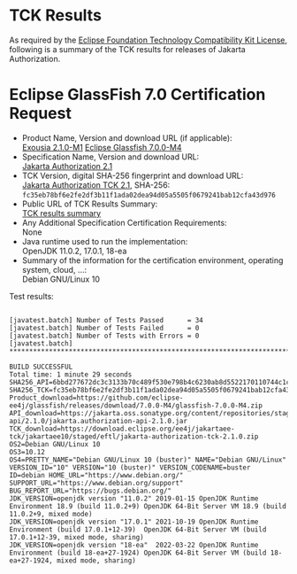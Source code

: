 TCK Results
===========

As required by the
[Eclipse Foundation Technology Compatibility Kit License](https://www.eclipse.org/legal/tck.php),
following is a summary of the TCK results for releases of Jakarta Authorization.

# Eclipse GlassFish 7.0 Certification Request

- Product Name, Version and download URL (if applicable): <br/>
  [Exousia 2.1.0-M1](https://github.com/eclipse-ee4j/exousia/releases/download/2.1.0-M1-RELEASE/exousia-2.1.0-M1.jar)
  [Eclipse Glassfish 7.0.0-M4](https://github.com/eclipse-ee4j/glassfish/releases/download/7.0.0-M4/glassfish-7.0.0-M4.zip)
- Specification Name, Version and download URL: <br/>
  [Jakarta Authorization 2.1](https://jakarta.ee/specifications/authorization/2.1/)
- TCK Version, digital SHA-256 fingerprint and download URL: <br/>
  [Jakarta Authorization TCK 2.1](https://download.eclipse.org/ee4j/jakartaee-tck/jakartaee10/staged/eftl/jakarta-authorization-tck-2.1.0.zip), SHA-256: `fc35eb78bf6e2fe2df3b11f1ada02dea94d05a5505f0679241bab12cfa43d976`
- Public URL of TCK Results Summary: <br/>
  [TCK results summary](TCK-Results.html)
- Any Additional Specification Certification Requirements: <br/>
  None
- Java runtime used to run the implementation: <br/>
  OpenJDK 11.0.2, 17.0.1, 18-ea
- Summary of the information for the certification environment, operating system, cloud, ...: <br/>
  Debian GNU/Linux 10


Test results:

```

[javatest.batch] Number of Tests Passed      = 34
[javatest.batch] Number of Tests Failed      = 0
[javatest.batch] Number of Tests with Errors = 0
[javatest.batch] ********************************************************************************

BUILD SUCCESSFUL
Total time: 1 minute 29 seconds
SHA256_API=6bbd277672dc3c3133b70c489f530e798b4c6230ab8d5522170110744c1c8dd0
SHA256_TCK=fc35eb78bf6e2fe2df3b11f1ada02dea94d05a5505f0679241bab12cfa43d976
Product_download=https://github.com/eclipse-ee4j/glassfish/releases/download/7.0.0-M4/glassfish-7.0.0-M4.zip
API_download=https://jakarta.oss.sonatype.org/content/repositories/staging/jakarta/authorization/jakarta.authorization-api/2.1.0/jakarta.authorization-api-2.1.0.jar
TCK_download=https://download.eclipse.org/ee4j/jakartaee-tck/jakartaee10/staged/eftl/jakarta-authorization-tck-2.1.0.zip
OS2=Debian GNU/Linux 10
OS3=10.12
OS4=PRETTY_NAME="Debian GNU/Linux 10 (buster)" NAME="Debian GNU/Linux" VERSION_ID="10" VERSION="10 (buster)" VERSION_CODENAME=buster ID=debian HOME_URL="https://www.debian.org/" SUPPORT_URL="https://www.debian.org/support" BUG_REPORT_URL="https://bugs.debian.org/"
JDK_VERSION=openjdk version "11.0.2" 2019-01-15 OpenJDK Runtime Environment 18.9 (build 11.0.2+9) OpenJDK 64-Bit Server VM 18.9 (build 11.0.2+9, mixed mode)
JDK_VERSION=openjdk version "17.0.1" 2021-10-19 OpenJDK Runtime Environment (build 17.0.1+12-39)  OpenJDK 64-Bit Server VM (build 17.0.1+12-39, mixed mode, sharing)
JDK_VERSION=openjdk version "18-ea"  2022-03-22 OpenJDK Runtime Environment (build 18-ea+27-1924) OpenJDK 64-Bit Server VM (build 18-ea+27-1924, mixed mode, sharing)
```
